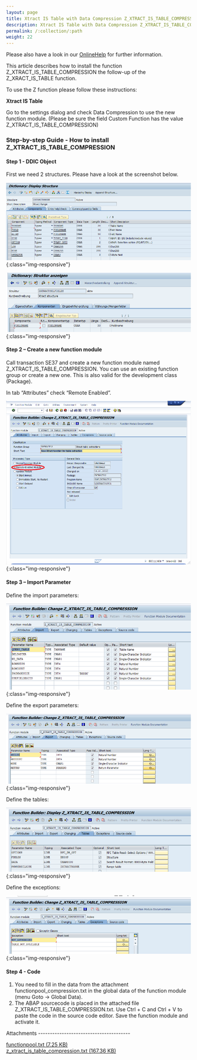 ```yaml
---
layout: page
title: Xtract IS Table with Data Compression Z_XTRACT_IS_TABLE_COMPRESSION
description: Xtract IS Table with Data Compression Z_XTRACT_IS_TABLE_COMPRESSION
permalink: /:collection/:path
weight: 22
---
```


Please also have a look in our [OnlineHelp](https://help.theobald-software.com/en/) for further information.

This article describes how to install the function Z_XTRACT_IS_TABLE_COMPRESSION the follow-up of the Z_XRACT_IS_TABLE function.

To use the Z function please follow these instructions:

 

**Xtract IS Table**

Go to the settings dialog and check Data Compression to use the new function module. (Please be sure the field Custom Function has the value Z_XTRACT_IS_TABLE_COMPRESSION)


### Step-by-step Guide - How to install Z_XTRACT_IS_TABLE_COMPRESSION

#### Step 1 - DDIC Object

First we need 2 structures. Please have a look at the screenshot below.

![Z_XTRACT_IS_TABLE_COMPRESS06](/img/contents/Z_XTRACT_IS_TABLE_COMPRESS06.png){:class="img-responsive"}

![CompressionStruc02](/img/contents/CompressionStruc02.png){:class="img-responsive"}

#### Step 2 – Create a new function module

Call transaction SE37 and create a new function module named Z_XTRACT_IS_TABLE_COMPRESSION. 
You can use an existing function group or create a new one. 
This is also valid for the development class (Package).

In tab “Attributes” check “Remote Enabled”.

![Z_XTRACT_IS_TABLE_COMPRESS](/img/contents/Z_XTRACT_IS_TABLE_COMPRESS.png){:class="img-responsive"}

#### Step 3 – Import Parameter

Define the import parameters: 

![Z_XTRACT_IS_TABLE_COMPRESS02](/img/contents/Z_XTRACT_IS_TABLE_COMPRESS02.png){:class="img-responsive"}

Define the export parameters:

![Z_XTRACT_IS_TABLE_COMPRESS03](/img/contents/Z_XTRACT_IS_TABLE_COMPRESS03.png){:class="img-responsive"}

Define the tables:

![Z_XTRACT_IS_TABLE_COMPRESS04](/img/contents/Z_XTRACT_IS_TABLE_COMPRESS04.png){:class="img-responsive"}

Define the exceptions:

![Z_XTRACT_IS_TABLE_COMPRESS05](/img/contents/Z_XTRACT_IS_TABLE_COMPRESS05.png){:class="img-responsive"}

#### Step 4 - Code

1. You need to fill in the data from the attachment functionpool_compression.txt in the global data of the function module (menu Goto -> Global Data).
2. The ABAP sourcecode is placed in the attached file Z_XTRACT_IS_TABLE_COMPRESSION.txt. Use Ctrl + C and Ctrl + V to paste the code in the source code editor. Save the function module and activate it.

Attachments   	---------------------------------------

[functionpool.txt (7.25 KB)](/files/functionpool.txt) <br>
[z_xtract_is_table_compression.txt (167.36 KB)](/files/z_xtract_is_table_compression.txt)